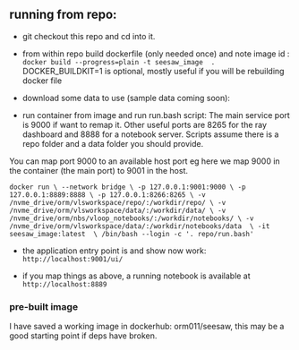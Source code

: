 ## running from repo:
- git checkout this repo and cd into it. 
- from within repo build dockerfile (only needed once)  and note image id :
`docker build --progress=plain -t seesaw_image  .`
DOCKER_BUILDKIT=1 is optional, mostly useful if you will be rebuilding docker file

- download some data to use (sample data coming soon):
- run container from image and  run run.bash script: 
The main service port is 9000 if want to remap it. Other useful ports are 8265 for the ray dashboard and 8888 for a notebook server.
Scripts assume there is a repo folder and a data folder you should provide.

You can map port 9000 to an available host port eg here we map 9000 in the container (the main port) to 9001 in the host.


  `docker run \
    --network bridge \
    -p 127.0.0.1:9001:9000 \
    -p 127.0.0.1:8889:8888 \
    -p 127.0.0.1:8266:8265 \
    -v /nvme_drive/orm/vlsworkspace/repo/:/workdir/repo/ \
    -v /nvme_drive/orm/vlsworkspace/data/:/workdir/data/ \
    -v /nvme_drive/orm/nbs/vloop_notebooks/:/workdir/notebooks/ \
    -v /nvme_drive/orm/vlsworkspace/data/:/workdir/notebooks/data  \
    -it seesaw_image:latest  \
    /bin/bash --login -c '. repo/run.bash'`


- the application entry point is and show now work:
`http://localhost:9001/ui/` 
 
- if you map things as above, a running notebook is available at 
`http://localhost:8889`  

### pre-built image
I have saved a working image in dockerhub: orm011/seesaw, this may be a good starting point if deps have broken.
